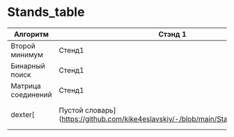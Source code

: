 # Stands_table
|Алгоритм|Стэнд 1|Время 1|Стэнд 2|Время 2|Стэнд 3|Время 3|Стэнд 4|Время 4|Стэнд 5|Время 5|
|-|-|-|-|-|-|-|-|-|-|-|
|Второй минимум|Стенд1|0.000237|||||||||
|Бинарный поиск|Стенд1|0.003419|Стенд2|0.0000723|||||||
|Матрица соединений|Стенд1|0.000237|Стенд2|0.0000331|стенд3|0.0006741|стенд4|0.005632|Стенд5|0.00862|
|dexter[|Пустой словарь](https://github.com/kike4eslavskiy/-/blob/main/Stand4/stand_04.py)|0.000002|[Словарь с двумя вершинами]()|0.000005|[Словарь с тремя вершинами]()|0.000015|[Словарь с четырьмя вершинами]()|0.000010|[Словарь с десятью вершинами]()|0.000079|
